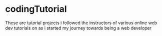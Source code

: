 # codingTutorial
These are tutorial projects i followed the instructors of various online web dev tutorials on as i started my journey towards being a web developer
